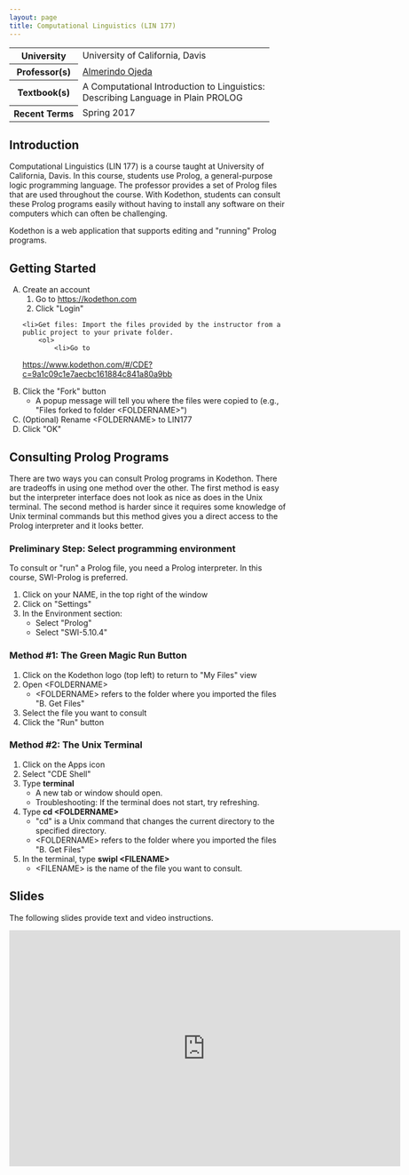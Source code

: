 ```yaml
---
layout: page
title: Computational Linguistics (LIN 177)
---
```


<table class="table table-condensed table-bordered">
<tr>
<th>University</th>
<td>University of California, Davis</td>
</tr>
<tr>
<th>Professor(s)</th>
<td><a href="http://linguistics.ucdavis.edu/people/fzojeda">Almerindo Ojeda</a></td>
</tr>
<tr>
<th>Textbook(s)</th>
<td>A Computational Introduction to Linguistics:<br>
Describing Language in Plain PROLOG</td>
</tr>
<tr>
<th>Recent Terms</th>
<td>Spring 2017</td>
</tr>

</table>

<h2 class="section-header">Introduction</h2>

Computational Linguistics (LIN 177) is a course taught at University of
California, Davis.  In this course, students use Prolog, a general-purpose logic
programming language.  The professor provides a set of Prolog files that are
used throughout the course.  With Kodethon, students can consult these Prolog
programs easily without having to install any software on their computers which
can often be challenging.

Kodethon is a web application that supports editing and "running" Prolog programs.


<h2 class="section-header">Getting Started</h2>

<ol type="A">
	<li>Create an account
		<ol>
			<li>Go to <a href="https://kodethon.com">https://kodethon.com</a></li>
			<li>Click "Login"</li>
		</ol>
	</li>
	
	<li>Get files: Import the files provided by the instructor from a public project to your private folder.
		<ol>
			<li>Go to
<a href="https://www.kodethon.com/#/CDE?c=9a1c09c1e7aecbc161884c841a80a9bb">https://www.kodethon.com/#/CDE?c=9a1c09c1e7aecbc161884c841a80a9bb</a></li>
			<li>Click the "Fork" button
    		<ul>
					<li>A popup message will tell you where the files were copied to (e.g., "Files forked to folder &lt;FOLDERNAME&gt;")</li>
				</ul>
			</li>
			<li>(Optional) Rename &lt;FOLDERNAME&gt; to LIN177</li>
			<li>Click "OK"</li>
		</ol>
	</li>
</ol>

<h2 class="section-header">Consulting Prolog Programs</h2>

There are two ways you can consult Prolog programs in Kodethon.  There are
tradeoffs in using one method over the other.  The first method is easy but the
interpreter interface does not look as nice as does in the Unix terminal.  The
second method is harder since it requires some knowledge of Unix terminal
commands but this method gives you a direct access to the Prolog interpreter and
it looks better.

<h3>Preliminary Step: Select programming environment</h3>

To consult or "run" a Prolog file, you need a Prolog interpreter.  In this
course, SWI-Prolog is preferred.

1. Click on your NAME, in the top right of the window
2. Click on "Settings"
3. In the Environment section:
    * Select "Prolog"
    * Select "SWI-5.10.4"


<h3>Method #1: The Green Magic Run Button</h3>

1. Click on the Kodethon logo (top left) to return to "My Files" view
2. Open \<FOLDERNAME\>
    * \<FOLDERNAME\> refers to the folder where you imported the files "B. Get Files"
3. Select the file you want to consult
4. Click the "Run" button

<h3>Method #2: The Unix Terminal</h3>

1. Click on the Apps icon
2. Select "CDE Shell"
3. Type **terminal**
    * A new tab or window should open.
    * Troubleshooting: If the terminal does not start, try refreshing.
4. Type **cd \<FOLDERNAME\>**
    * "cd" is a Unix command that changes the current directory to the specified directory.
    * \<FOLDERNAME\> refers to the folder where you imported the files "B. Get Files"
4. In the terminal, type **swipl \<FILENAME\>**
    * \<FILENAME\> is the name of the file you want to consult. 

<h2 class="section-header">Slides</h2>

The following slides provide text and video instructions.

<iframe src="https://docs.google.com/presentation/d/1iSjvPsF6tpkAW87vt3d2xsFxkgQa65RKywgqzXET3kg/embed?start=false&loop=true&delayms=5000" frameborder="0" width="705" height="425" allowfullscreen="true" mozallowfullscreen="true" webkitallowfullscreen="true"></iframe>

